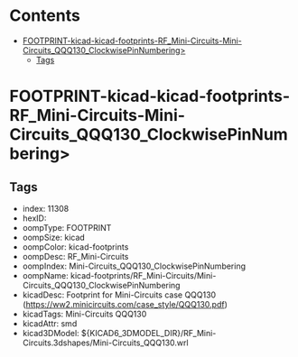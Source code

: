 



Contents
========

* [FOOTPRINT-kicad-kicad-footprints-RF_Mini-Circuits-Mini-Circuits_QQQ130_ClockwisePinNumbering>](#footprint-kicad-kicad-footprints-rf_mini-circuits-mini-circuits_qqq130_clockwisepinnumbering)
	* [Tags](#tags)

# FOOTPRINT-kicad-kicad-footprints-RF_Mini-Circuits-Mini-Circuits_QQQ130_ClockwisePinNumbering>

## Tags

- index: 11308
- hexID: 
- oompType: FOOTPRINT
- oompSize: kicad
- oompColor: kicad-footprints
- oompDesc: RF_Mini-Circuits
- oompIndex: Mini-Circuits_QQQ130_ClockwisePinNumbering
- oompName: kicad-footprints/RF_Mini-Circuits/Mini-Circuits_QQQ130_ClockwisePinNumbering
- kicadDesc: Footprint for Mini-Circuits case QQQ130 (https://ww2.minicircuits.com/case_style/QQQ130.pdf)
- kicadTags: Mini-Circuits QQQ130
- kicadAttr: smd
- kicad3DModel: ${KICAD6_3DMODEL_DIR}/RF_Mini-Circuits.3dshapes/Mini-Circuits_QQQ130.wrl
